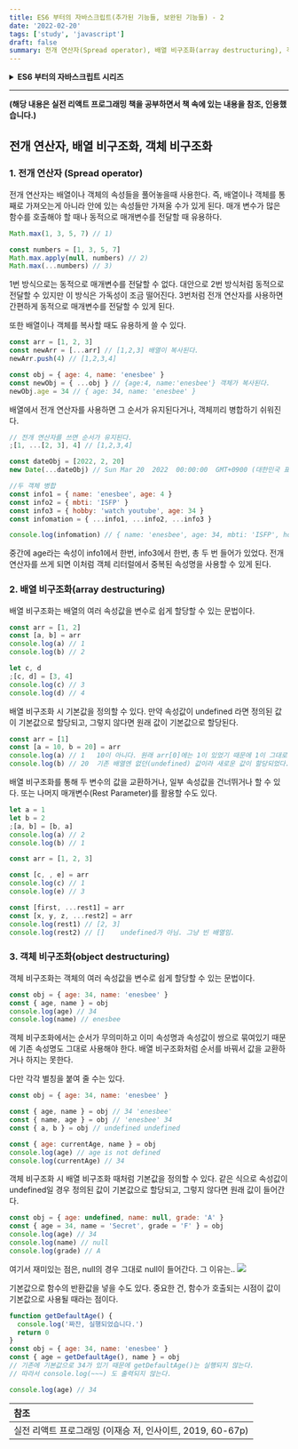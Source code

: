 ```yaml
---
title: ES6 부터의 자바스크립트(추가된 기능들, 보완된 기능들) - 2
date: '2022-02-20'
tags: ['study', 'javascript']
draft: false
summary: 전개 연산자(Spread operator), 배열 비구조화(array destructuring), 객체 비구조화(object destructuring)
---
```


<details>
<summary><strong>ES6 부터의 자바스크립트 시리즈</strong></summary>
<div markdown="1">
  <ul>
    <li>
      <a href="/blog/study/javascript/new-in-es6-part1">const, let. 단축 속성명, 계산된 속성명</a>
    </li>
    <li>
      <a href="/blog/study/javascript/new-in-es6-part2"><strong>전개 연산자, 배열 비구조화, 객체 비구조화</strong></a>
    </li>
    <li>
      <a href="/blog/study/javascript/new-in-es6-part3">프로미스(Promise)</a>
    </li>
    <li>
      <a href="/blog/study/javascript/new-in-es6-part4">async, await</a>
    </li>
  </ul>
</div>
</details>

---

**(해당 내용은 실전 리액트 프로그래밍 책을 공부하면서 책 속에 있는 내용을 참조, 인용했습니다.)**

## 전개 연산자, 배열 비구조화, 객체 비구조화

### 1. 전개 연산자 (Spread operator)

전개 연산자는 배열이나 객체의 속성들을 풀어놓을때 사용한다.
즉, 배열이나 객체를 통째로 가져오는게 아니라 안에 있는 속성들만 가져올 수가 있게 된다.
매개 변수가 많은 함수를 호출해야 할 때나 동적으로 매개변수를 전달할 때 유용하다.

```js
Math.max(1, 3, 5, 7) // 1)

const numbers = [1, 3, 5, 7]
Math.max.apply(null, numbers) // 2)
Math.max(...numbers) // 3)
```

1번 방식으로는 동적으로 매개변수를 전달할 수 없다.
대안으로 2번 방식처럼 동적으로 전달할 수 있지만 이 방식은 가독성이 조금 떨어진다.
3번처럼 전개 연산자를 사용하면 간편하게 동적으로 매개변수를 전달할 수 있게 된다.

또한 배열이나 객체를 복사할 때도 유용하게 쓸 수 있다.

```js
const arr = [1, 2, 3]
const newArr = [...arr] // [1,2,3] 배열이 복사된다.
newArr.push(4) // [1,2,3,4]

const obj = { age: 4, name: 'enesbee' }
const newObj = { ...obj } // {age:4, name:'enesbee'} 객체가 복사된다.
newObj.age = 34 // { age: 34, name: 'enesbee' }
```

배열에서 전개 연산자를 사용하면 그 순서가 유지된다거나, 객체끼리 병합하기 쉬워진다.

```js
// 전개 연산자를 쓰면 순서가 유지된다.
;[1, ...[2, 3], 4] // [1,2,3,4]

const dateObj = [2022, 2, 20]
new Date(...dateObj) // Sun Mar 20  2022  00:00:00  GMT+0900 (대한민국 표준시)

//두 객체 병합
const info1 = { name: 'enesbee', age: 4 }
const info2 = { mbti: 'ISFP' }
const info3 = { hobby: 'watch youtube', age: 34 }
const infomation = { ...info1, ...info2, ...info3 }

console.log(infomation) // { name: 'enesbee', age: 34, mbti: 'ISFP', hobby: 'watch youtube' }
```

중간에 age라는 속성이 info1에서 한번, info3에서 한번, 총 두 번 들어가 있었다.
전개 연산자를 쓰게 되면 이처럼 객체 리터럴에서 중복된 속성명을 사용할 수 있게 된다.

### 2. 배열 비구조화(array destructuring)

배열 비구조화는 배열의 여러 속성값을 변수로 쉽게 할당할 수 있는 문법이다.

```js
const arr = [1, 2]
const [a, b] = arr
console.log(a) // 1
console.log(b) // 2

let c, d
;[c, d] = [3, 4]
console.log(c) // 3
console.log(d) // 4
```

배열 비구조화 시 기본값을 정의할 수 있다.
만약 속성값이 undefined 라면 정의된 값이 기본값으로 할당되고, 그렇지 않다면 원래 값이 기본값으로 할당된다.

```js
const arr = [1]
const [a = 10, b = 20] = arr
console.log(a) // 1   10이 아니다. 원래 arr[0]에는 1이 있었기 때문에 1이 그대로 남게된다.
console.log(b) // 20  기존 배열엔 없던(undefined) 값이라 새로운 값이 할당되었다.
```

배열 비구조화를 통해 두 변수의 값을 교환하거나, 일부 속성값을 건너뛰거나 할 수 있다.
또는 나머지 매개변수(Rest Parameter)를 활용할 수도 있다.

```js
let a = 1
let b = 2
;[a, b] = [b, a]
console.log(a) // 2
console.log(b) // 1

const arr = [1, 2, 3]

const [c, , e] = arr
console.log(c) // 1
console.log(e) // 3

const [first, ...rest1] = arr
const [x, y, z, ...rest2] = arr
console.log(rest1) // [2, 3]
console.log(rest2) // []    undefined가 아님. 그냥 빈 배열임.
```

### 3. 객체 비구조화(object destructuring)

객체 비구조화는 객체의 여러 속성값을 변수로 쉽게 할당할 수 있는 문법이다.

```js
const obj = { age: 34, name: 'enesbee' }
const { age, name } = obj
console.log(age) // 34
console.log(name) // enesbee
```

객체 비구조화에서는 순서가 무의미하고
이미 속성명과 속성값이 쌍으로 묶여있기 때문에 기존 속성명도 그대로 사용해야 한다.
배열 비구조화처럼 순서를 바꿔서 값을 교환하거나 하지는 못한다.

다만 각각 별칭을 붙여 줄 수는 있다.

```js
const obj = { age: 34, name: 'enesbee' }

const { age, name } = obj // 34 'enesbee'
const { name, age } = obj // 'enesbee' 34
const { a, b } = obj // undefined undefined

const { age: currentAge, name } = obj
console.log(age) // age is not defined
console.log(currentAge) // 34
```

객체 비구조화 시 배열 비구조화 때처럼 기본값을 정의할 수 있다.
같은 식으로 속성값이 undefined일 경우 정의된 값이 기본값으로 할당되고, 그렇지 않다면 원래 값이 들어간다.

```js
const obj = { age: undefined, name: null, grade: 'A' }
const { age = 34, name = 'Secret', grade = 'F' } = obj
console.log(age) // 34
console.log(name) // null
console.log(grade) // A
```

여기서 재미있는 점은, null의 경우 그대로 null이 들어간다. 그 이유는..
![](https://i.stack.imgur.com/T9M2J.png)

기본값으로 함수의 반환값을 넣을 수도 있다.
중요한 건, 함수가 호출되는 시점이 값이 기본값으로 사용될 때라는 점이다.

```js
function getDefaultAge() {
  console.log('짜잔, 실행되었습니다.')
  return 0
}
const obj = { age: 34, name: 'enesbee' }
const { age = getDefaultAge(), name } = obj
// 기존에 기본값으로 34가 있기 때문에 getDefaultAge()는 실행되지 않는다.
// 따라서 console.log(~~~) 도 출력되지 않는다.

console.log(age) // 34
```

| 참조                                                       |
| :--------------------------------------------------------- |
| 실전 리액트 프로그래밍 (이재승 저, 인사이트, 2019, 60-67p) |
